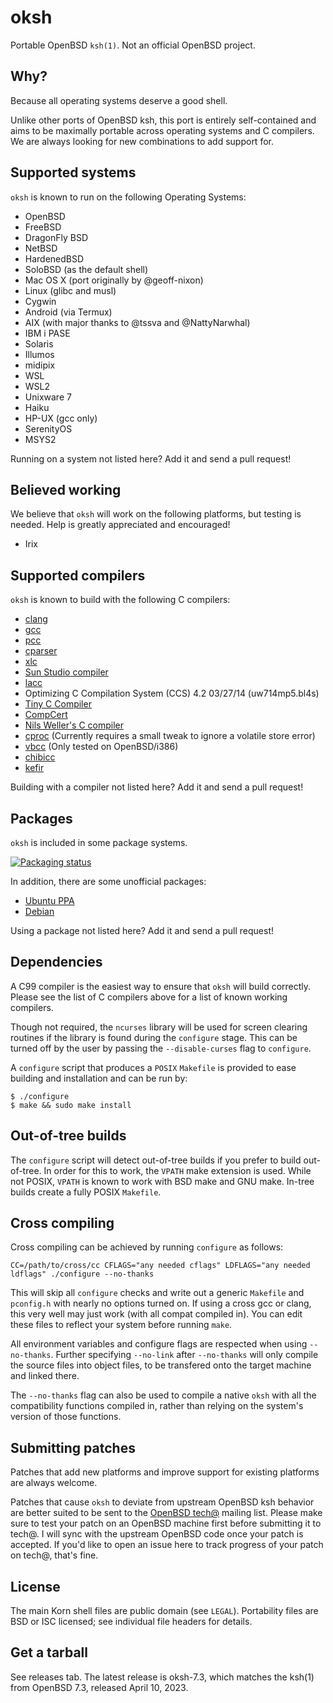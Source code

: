 oksh
====
Portable OpenBSD `ksh(1)`. Not an official OpenBSD project.

Why?
----
Because all operating systems deserve a good shell.

Unlike other ports of OpenBSD ksh, this port is entirely self-contained and aims to be maximally portable across operating systems and C compilers.
We are always looking for new combinations to add support for.

Supported systems
-----------------
`oksh` is known to run on the following Operating Systems:
* OpenBSD
* FreeBSD
* DragonFly BSD
* NetBSD
* HardenedBSD
* SoloBSD (as the default shell)
* Mac OS X (port originally by @geoff-nixon)
* Linux (glibc and musl)
* Cygwin
* Android (via Termux)
* AIX (with major thanks to @tssva and @NattyNarwhal)
* IBM i PASE
* Solaris
* Illumos
* midipix
* WSL
* WSL2
* Unixware 7
* Haiku
* HP-UX (gcc only)
* SerenityOS
* MSYS2

Running on a system not listed here? Add it and send a pull request!

Believed working
----------------
We believe that `oksh` will work on the following platforms, but testing is needed.
Help is greatly appreciated and encouraged!
* Irix

Supported compilers
-------------------
`oksh` is known to build with the following C compilers:
* [clang](https://llvm.org/)
* [gcc](https://gcc.gnu.org/)
* [pcc](http://pcc.ludd.ltu.se/)
* [cparser](https://pp.ipd.kit.edu/firm/)
* [xlc](https://www.ibm.com/us-en/marketplace/ibm-c-and-c-plus-plus-compiler-family)
* [Sun Studio compiler](https://www.oracle.com/technetwork/server-storage/developerstudio/overview/index.html)
* [lacc](https://github.com/larmel/lacc)
* Optimizing C Compilation System  (CCS) 4.2  03/27/14 (uw714mp5.bl4s)
* [Tiny C Compiler](https://bellard.org/tcc/)
* [CompCert](https://compcert.org/)
* [Nils Weller's C compiler](http://nwcc.sourceforge.net/)
* [cproc](https://sr.ht/~mcf/cproc/) (Currently requires a small tweak to ignore a volatile store error)
* [vbcc](http://www.compilers.de/vbcc.html) (Only tested on OpenBSD/i386)
* [chibicc](https://github.com/rui314/chibicc)
* [kefir](https://git.sr.ht/~jprotopopov/kefir)

Building with a compiler not listed here? Add it and send a pull request!

Packages
--------
`oksh` is included in some package systems.

[![Packaging status](https://repology.org/badge/vertical-allrepos/oksh.svg)](https://repology.org/project/oksh/versions)

In addition, there are some unofficial packages:
* [Ubuntu PPA](https://launchpad.net/~dysfunctionalprogramming/+archive/ubuntu/oksh)
* [Debian](https://software.opensuse.org//download.html?project=home%3AHead_on_a_Stick%3Aoksh&package=oksh)

Using a package not listed here? Add it and send a pull request!

Dependencies
------------
A C99 compiler is the easiest way to ensure that `oksh` will build correctly.
Please see the list of C compilers above for a list of known working compilers.

Though not required, the `ncurses` library will be used for screen clearing
routines if the library is found during the `configure` stage. This can be
turned off by the user by passing the `--disable-curses` flag to `configure`.

A `configure` script that produces a `POSIX` `Makefile` is provided to
ease building and installation and can be run by:
```
$ ./configure
$ make && sudo make install
```

Out-of-tree builds
------------------
The `configure` script will detect out-of-tree builds if you prefer to
build out-of-tree. In order for this to work, the `VPATH` make extension
is used. While not POSIX, `VPATH` is known to work with BSD make and GNU
make. In-tree builds create a fully POSIX `Makefile`.

Cross compiling
---------------
Cross compiling can be achieved by running `configure` as follows:
```
CC=/path/to/cross/cc CFLAGS="any needed cflags" LDFLAGS="any needed ldflags" ./configure --no-thanks
```

This will skip all `configure` checks and write out a generic `Makefile`
and `pconfig.h` with nearly no options turned on. If using a cross gcc
or clang, this very well may just work (with all compat compiled in).
You can edit these files to reflect your system before running `make`.

All environment variables and configure flags are respected when using
`--no-thanks`. Further specifying `--no-link` after `--no-thanks` will
only compile the source files into object files, to be transfered onto
the target machine and linked there.

The `--no-thanks` flag can also be used to compile a native `oksh` with
all the compatibility functions compiled in, rather than relying on the
system's version of those functions.

Submitting patches
------------------
Patches that add new platforms and improve support for existing platforms
are always welcome.

Patches that cause `oksh` to deviate from upstream OpenBSD ksh behavior
are better suited to be sent to the
[OpenBSD tech@](https://www.openbsd.org/mail.html)
mailing list. Please make sure to test your patch on an OpenBSD machine
first before submitting it to tech@. I will sync with the upstream 
OpenBSD code once your patch is accepted. If you'd like to open an issue
here to track progress of your patch on tech@, that's fine.

License
-------
The main Korn shell files are public domain (see `LEGAL`).
Portability files are BSD or ISC licensed; see individual file headers
for details.

Get a tarball
-------------
See releases tab. The latest release is oksh-7.3, which matches the ksh(1)
from OpenBSD 7.3, released April 10, 2023.
